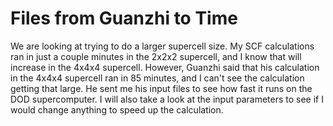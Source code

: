 # Files from Guanzhi to Time

We are looking at trying to do a larger supercell size. My SCF calculations ran in just a couple minutes in the 2x2x2 supercell, and I know that will increase in the 4x4x4 supercell. However, Guanzhi said that his calculation in the 4x4x4 supercell ran in 85 minutes, and I can't see the calculation getting that large. He sent me his input files to see how fast it runs on the DOD supercomputer. I will also take a look at the input parameters to see if I would change anything to speed up the calculation. 
